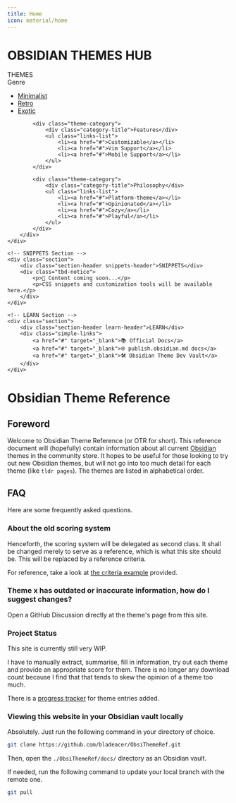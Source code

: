 ```yaml
---
title: Home
icon: material/home
---
```


<h1>OBSIDIAN THEMES HUB</h1>
        
<div class="main-grid">
	<!-- THEMES Section -->
	<div class="section">
		<div class="section-header themes-header">THEMES</div>
		<div class="themes-grid">
			<div class="theme-category">
				<div class="category-title">Genre</div>
				<ul class="links-list">
					<li><a href="#">Minimalist</a></li>
					<li><a href="#">Retro</a></li>
					<li><a href="#">Exotic</a></li>
				</ul>
			</div>
			
			<div class="theme-category">
				<div class="category-title">Features</div>
				<ul class="links-list">
					<li><a href="#">Customizable</a></li>
					<li><a href="#">Vim Support</a></li>
					<li><a href="#">Mobile Support</a></li>
				</ul>
			</div>
			
			<div class="theme-category">
				<div class="category-title">Philosophy</div>
				<ul class="links-list">
					<li><a href="#">Platform-theme</a></li>
					<li><a href="#">Opinionated</a></li>
					<li><a href="#">Cozy</a></li>
					<li><a href="#">Playful</a></li>
				</ul>
			</div>
		</div>
	</div>

	<!-- SNIPPETS Section -->
	<div class="section">
		<div class="section-header snippets-header">SNIPPETS</div>
		<div class="tbd-notice">
			<p>📝 Content coming soon...</p>
			<p>CSS snippets and customization tools will be available here.</p>
		</div>
	</div>

	<!-- LEARN Section -->
	<div class="section">
		<div class="section-header learn-header">LEARN</div>
		<div class="simple-links">
			<a href="#" target="_blank">📚 Official Docs</a>
			<a href="#" target="_blank">🌐 publish.obsidian.md docs</a>
			<a href="#" target="_blank">🛠️ Obsidian Theme Dev Vault</a>
		</div>
	</div>
</div>

# Obsidian Theme Reference

## Foreword

Welcome to Obsidian Theme Reference (or OTR for short). This reference document will (hopefully) contain information about all current [Obsidian](https://obsidian.md) themes in the community store. It hopes to be useful for those looking to try out new Obsidian themes, but will not go into too much detail for each theme (like `tldr pages`). The themes are listed in alphabetical order.

## FAQ

Here are some frequently asked questions.

### About the old scoring system

Henceforth, the scoring system will be delegated as second class. It shall be changed merely to serve as a reference, which is what this site should be. This will be replaced by a reference criteria.

For reference, take a look at [the criteria example](./reference-criteria/index.md#criteria-example) provided.

### Theme x has outdated or inaccurate information, how do I suggest changes?

Open a GitHub Discussion directly at the theme's page from this site.

### Project Status

This site is currently still very WIP.

I have to manually extract, summarise, fill in information, try out each theme and provide an appropriate score for them. There is no longer any download count because I find that that tends to skew the opinion of a theme too much.

There is a [progress tracker](./themes/index.md#progress-tracker) for theme entries added.

### Viewing this website in your Obsidian vault locally

Absolutely. Just run the following command in your directory of choice.

```sh
git clone https://github.com/bladeacer/ObsiThemeRef.git
```

Then, open the `./ObsiThemeRef/docs/` directory as an Obsidian vault.

If needed, run the following command to update your local branch with the remote one.

```sh
git pull
```

